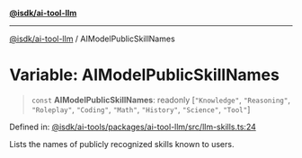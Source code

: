 [**@isdk/ai-tool-llm**](../README.md)

***

[@isdk/ai-tool-llm](../globals.md) / AIModelPublicSkillNames

# Variable: AIModelPublicSkillNames

> `const` **AIModelPublicSkillNames**: readonly \[`"Knowledge"`, `"Reasoning"`, `"Roleplay"`, `"Coding"`, `"Math"`, `"History"`, `"Science"`, `"Tool"`\]

Defined in: [@isdk/ai-tools/packages/ai-tool-llm/src/llm-skills.ts:24](https://github.com/isdk/ai-tool-llm.js/blob/0117bca14260d3af76fa17e1e8bf1508a2762ab9/src/llm-skills.ts#L24)

Lists the names of publicly recognized skills known to users.
